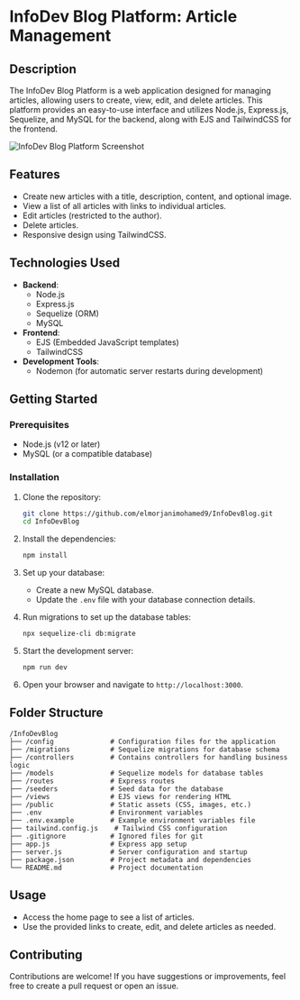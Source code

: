# InfoDev Blog Platform: Article Management

## Description
The InfoDev Blog Platform is a web application designed for managing articles, allowing users to create, view, edit, and delete articles. This platform provides an easy-to-use interface and utilizes Node.js, Express.js, Sequelize, and MySQL for the backend, along with EJS and TailwindCSS for the frontend.

![InfoDev Blog Platform Screenshot](https://imgur.com/a/cfNMpjQ.png)

## Features
- Create new articles with a title, description, content, and optional image.
- View a list of all articles with links to individual articles.
- Edit articles (restricted to the author).
- Delete articles.
- Responsive design using TailwindCSS.

## Technologies Used
- **Backend**:
  - Node.js
  - Express.js
  - Sequelize (ORM)
  - MySQL
- **Frontend**:
  - EJS (Embedded JavaScript templates)
  - TailwindCSS
- **Development Tools**:
  - Nodemon (for automatic server restarts during development)

## Getting Started

### Prerequisites
- Node.js (v12 or later)
- MySQL (or a compatible database)

### Installation

1. Clone the repository:
   ```bash
   git clone https://github.com/elmorjanimohamed9/InfoDevBlog.git
   cd InfoDevBlog
   ```

2. Install the dependencies:
   ```bash
   npm install
   ```

3. Set up your database:
   - Create a new MySQL database.
   - Update the `.env` file with your database connection details.

4. Run migrations to set up the database tables:
   ```bash
   npx sequelize-cli db:migrate
   ```

5. Start the development server:
   ```bash
   npm run dev
   ```

6. Open your browser and navigate to `http://localhost:3000`.

## Folder Structure
```
/InfoDevBlog
├── /config              # Configuration files for the application
├── /migrations          # Sequelize migrations for database schema
├── /controllers         # Contains controllers for handling business logic
├── /models              # Sequelize models for database tables
├── /routes              # Express routes
├── /seeders             # Seed data for the database
├── /views               # EJS views for rendering HTML
├── /public              # Static assets (CSS, images, etc.)
├── .env                 # Environment variables
├── .env.example         # Example environment variables file
├── tailwind.config.js    # Tailwind CSS configuration
├── .gitignore           # Ignored files for git
├── app.js               # Express app setup
├── server.js            # Server configuration and startup
├── package.json         # Project metadata and dependencies
└── README.md            # Project documentation
```

## Usage
- Access the home page to see a list of articles.
- Use the provided links to create, edit, and delete articles as needed.

## Contributing
Contributions are welcome! If you have suggestions or improvements, feel free to create a pull request or open an issue.
